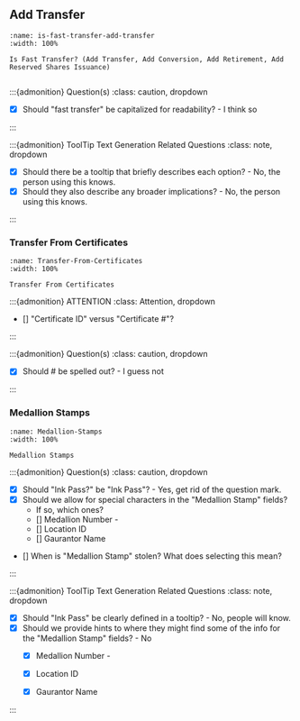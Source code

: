 
## Add Transfer


```{figure} ../../_static/solo_app/Login_Certificate/Add_Transfer/Is_Fast_Transfer.png
:name: is-fast-transfer-add-transfer
:width: 100%

Is Fast Transfer? (Add Transfer, Add Conversion, Add Retirement, Add Reserved Shares Issuance)


```




:::{admonition} Question(s)
:class: caution, dropdown

- [X]  Should "fast transfer" be capitalized for readability? - I think so 



:::

:::{admonition} ToolTip Text Generation Related Questions
:class: note, dropdown

- [X] Should there be a tooltip that briefly describes each option? - No, the person using this knows.
- [X] Should they also describe any broader implications? - No,  the person using this knows.

:::



### Transfer From Certificates



```{figure} ../../_static/solo_app/Login_Certificate/Add_Transfer/Transfer_From_Certificates.png
:name: Transfer-From-Certificates
:width: 100%

Transfer From Certificates

```

:::{admonition} ATTENTION
:class: Attention, dropdown

- [] "Certificate ID" versus "Certificate #"?

:::


:::{admonition} Question(s)
:class: caution, dropdown

- [X]  Should # be spelled out? - I guess not

:::





### Medallion Stamps



```{figure} ../../_static/solo_app/Login_Certificate/Add_Transfer/Medallion_Stamps_Add_Medallion_Stamp.png
:name: Medallion-Stamps
:width: 100%

Medallion Stamps

```




:::{admonition} Question(s)
:class: caution, dropdown

- [X] Should "Ink Pass?" be "Ink Pass"? - Yes, get rid of the question mark.
- [X] Should we allow for special characters in the "Medallion Stamp" fields?
  - If so, which ones?
  - [] Medallion Number -
  - [] Location ID
  - [] Gaurantor Name
- [] When is "Medallion Stamp" stolen? What does selecting this mean?

:::

:::{admonition} ToolTip Text Generation Related Questions
:class: note, dropdown

- [X] Should "Ink Pass" be clearly defined in a tooltip?  - No, people will know. 
- [X] Should we provide hints to where they might find some of the info for the "Medallion Stamp" fields? - No
  - [X] Medallion Number -
  - [X] Location ID
  - [X] Gaurantor Name



:::